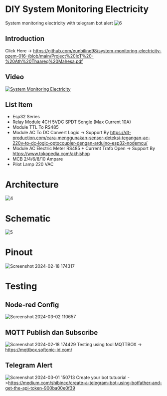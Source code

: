 # DIY System Monitoring Electricity
System monitoring electricity with telegram bot alert
![6](https://github.com/eunbiline98/system-monitoring-electricity-pzem-016-/assets/50385294/2a3f4c81-ea9f-4d17-bae3-80f58e04f137)
## Introduction
Click Here -> https://github.com/eunbiline98/system-monitoring-electricity-pzem-016-/blob/main/Project%20IoT%20-%20Ath%20Thaareq%20Mahesa.pdf
## Video
[![System Monitoring Electricity](https://img.youtube.com/vi/U1rokH99QyI/0.jpg)](https://www.youtube.com/watch?v=U1rokH99QyI "System Monitoring Electricity - Click to Watch!")

## List Item
- Esp32 Series
- Relay Module 4CH 5VDC SPDT Songle (Max Current 10A)
- Module TTL To RS485
- Module AC To DC Convert Logic -> Support By https://dt-production.com/cara-menggunakan-sensor-deteksi-tegangan-ac-220v-to-dc-logic-optocoupler-dengan-arduino-esp32-nodemcu/
- Module AC Electric Meter RS485 + Current Trafo Open -> Support By https://www.tokopedia.com/akhishop
- MCB 2/4/6/8/10 Ampare
- Pilot Lamp 220 VAC

# Architecture
![4](https://github.com/eunbiline98/system-monitoring-electricity-pzem-016-/assets/50385294/33387764-9fcb-48e7-bf3d-dd94a2aedc26)

# Schematic
![5](https://github.com/eunbiline98/system-monitoring-electricity-pzem-016-/assets/50385294/44481984-f129-4ab5-8566-2bc6d945c1b8)

# Pinout
![Screenshot 2024-02-18 174317](https://github.com/eunbiline98/system-monitoring-electricity-pzem-016-/assets/50385294/66d4ba0f-6b72-41ab-897a-39fd17bbde94)

# Testing
## Node-red Config
![Screenshot 2024-03-02 110657](https://github.com/eunbiline98/system-monitoring-electricity-pzem-016-/assets/50385294/d20ac0f4-bea5-4188-a145-01613df8519c)
## MQTT Publish dan Subscribe 
![Screenshot 2024-02-18 174429](https://github.com/eunbiline98/system-monitoring-electricity-pzem-016-/assets/50385294/02fafcf7-05b9-440e-9c37-02b5636786c1)
Testing using tool MQTTBOX -> https://mqttbox.softonic-id.com/
## Telegram Alert
![Screenshot 2024-03-01 150713](https://github.com/eunbiline98/system-monitoring-electricity-pzem-016-/assets/50385294/e5fd7767-7837-43f3-886f-dd256a0da85d)
Create your bot tutuorial ->https://medium.com/shibinco/create-a-telegram-bot-using-botfather-and-get-the-api-token-900ba00e0f39
